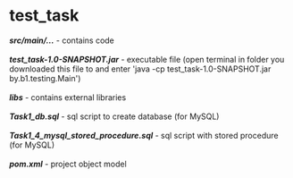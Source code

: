 # test_task

***src/main/...*** - contains code   <br /><br />
***test_task-1.0-SNAPSHOT.jar*** - executable file (open terminal in folder you downloaded this file to and enter 'java -cp test_task-1.0-SNAPSHOT.jar by.b1.testing.Main') <br /><br />
***libs*** - contains external libraries  <br /><br />
***Task1_db.sql*** - sql script to create database (for MySQL) <br /><br />
***Task1_4_mysql_stored_procedure.sql*** - sql script with stored procedure (for MySQL) <br /><br />
***pom.xml*** - project object model <br /><br />